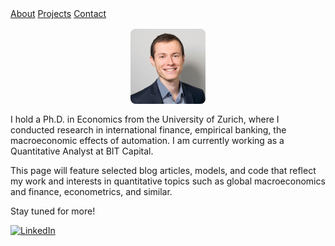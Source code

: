 <!DOCTYPE html>
<html lang="en">
<head>
  <meta charset="UTF-8">
  <title>Vladimir Sulaja – Personal Webpage</title>
  <meta name="viewport" content="width=device-width, initial-scale=1.0">
  <link rel="stylesheet" href="style.css">
</head>
  <link rel="stylesheet" href="style.css">

<div class="navbar">
  <a href="#about">About</a>
  <a href="#projects">Projects</a>
  <a href="#contact">Contact</a>
</div>

<div class="container">


<img src="photo.jpg" alt="My Photo" style="border-radius: 8px; max-width: 120px; display: block; margin: 1rem auto;">

I hold a Ph.D. in Economics from the University of Zurich, where I conducted research in international finance, empirical banking, the macroeconomic effects of automation. I am currently working as a Quantitative Analyst at BIT Capital. <br />

This page will feature selected blog articles, models, and code that reflect my work and interests in quantitative topics such as global macroeconomics and finance, econometrics, and similar.<br />

Stay tuned for more!<br />

<a href="https://www.linkedin.com/in/vladimir-sulaja-43686550" target="_blank">
  <img src="https://cdn.jsdelivr.net/gh/simple-icons/simple-icons/icons/linkedin.svg" alt="LinkedIn" style="width: 24px; height: 24px;">
</a>

</div> 
</body>
</html>




